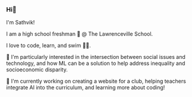 ### Hi👋

I'm  Sathvik!

I am a high school freshman 🏫 @ The Lawrenceville School. 

I love to code, learn, and swim 🏊‍♂.

🔭 I'm particularly interested in the intersection between social issues and technology, and how ML can be a solution to help address inequality and socioeconomic disparity.

🌱 I'm currently working on creating a website for a club, helping teachers integrate AI into the curriculum, and learning more about coding! 

